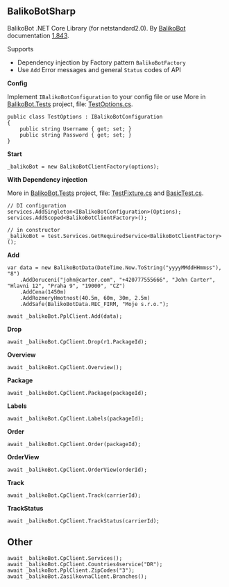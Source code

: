 ## BalikoBotSharp

BalikoBot .NET Core Library (for netstandard2.0). By [BalikoBot](https://www.balikobot.cz/) documentation [1.843](https://www.balikobot.cz/dokumentace/Balikobot-dokumentace-API.pdf).

Supports
- Dependency injection by Factory pattern `BalikoBotFactory`
- Use `Add` Error messages and general `Status` codes of API

**Config**

Implement `IBalikoBotConfiguration` to your config file or use More in [BalikoBot.Tests](/src/BalikoBot.Tests) project, file: [TestOptions.cs](/src/BalikoBot.Tests/TestOptions.cs).
```
public class TestOptions : IBalikoBotConfiguration
{
	public string Username { get; set; }
	public string Password { get; set; }
}
```

**Start**
```
_balikoBot = new BalikoBotClientFactory(options);
```

**With Dependency injection**

More in [BalikoBot.Tests](/src/BalikoBot.Tests) project, file: [TestFixture.cs](/src/BalikoBot.Tests/TestFixture.cs) and [BasicTest.cs](/src/BalikoBot.Tests/BasicTest.cs).
```
// DI configuration
services.AddSingleton<IBalikoBotConfiguration>(Options);
services.AddScoped<BalikoBotClientFactory>();

// in constructor
_balikoBot = test.Services.GetRequiredService<BalikoBotClientFactory>();
```

**Add**
```
var data = new BalikoBotData(DateTime.Now.ToString("yyyyMMddHHmmss"), "8")
	.AddDoruceni("john@carter.com", "+420777555666", "John Carter", "Hlavni 12", "Praha 9", "19000", "CZ")
	.AddCena(1450m)
	.AddRozmeryHmotnost(40.5m, 60m, 30m, 2.5m)
	.AddSafe(BalikoBotData.REC_FIRM, "Moje s.r.o.");

await _balikoBot.PplClient.Add(data);
```

**Drop**
```
await _balikoBot.CpClient.Drop(r1.PackageId);
```

**Overview**
```
await _balikoBot.CpClient.Overview();
```

**Package**
```
await _balikoBot.CpClient.Package(packageId);
```

**Labels**
```
await _balikoBot.CpClient.Labels(packageId);
```

**Order**
```
await _balikoBot.CpClient.Order(packageId);
```

**OrderView**
```
await _balikoBot.CpClient.OrderView(orderId);
```

**Track**
```
await _balikoBot.CpClient.Track(carrierId);
```

**TrackStatus**
```
await _balikoBot.CpClient.TrackStatus(carrierId);
```

## Other
```
await _balikoBot.CpClient.Services();
await _balikoBot.CpClient.Countries4service("DR");
await _balikoBot.PplClient.ZipCodes("3");
await _balikoBot.ZasilkovnaClient.Branches();
```
